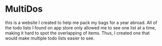 # MultiDos
this is a website I created to help me pack my bags for a year abroad. 
All of the todo lists I found on app store only allowed me to see one list at a time, making it hard to spot the overlapping of items.
Thus, I created one that would make multiple todo lists easier to see. 
